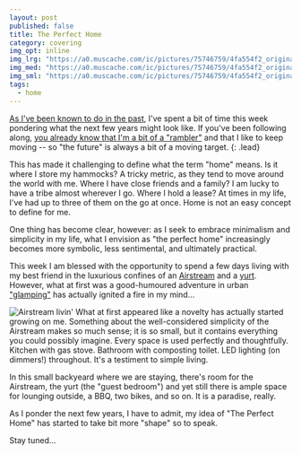 ```yaml
---
layout: post
published: false
title: The Perfect Home
category: covering
img_opt: inline
img_lrg: "https://a0.muscache.com/ic/pictures/75746759/4fa554f2_original.jpg?interpolation=lanczos-none&size=x_large&output-format=progressive-jpeg&output-quality=70"
img_med: "https://a0.muscache.com/ic/pictures/75746759/4fa554f2_original.jpg?interpolation=lanczos-none&size=x_large&output-format=progressive-jpeg&output-quality=70"
img_sml: "https://a0.muscache.com/ic/pictures/75746759/4fa554f2_original.jpg?interpolation=lanczos-none&size=x_large&output-format=progressive-jpeg&output-quality=70"
tags: 
  - home
---
```


[As I've been known to do in the past](/tags/forty/), I've spent a bit of time this week pondering what the next few years might look like. If you've been following along, [you already know that I'm a bit of a "rambler"](/covering/) and that I like to keep moving -- so "the future" is always a bit of a moving target.
{: .lead}

This has made it challenging to define what the term "home" means. Is it where I store my hammocks? A tricky metric, as they tend to move around the world with me. Where I have close friends and a family? I am lucky to have a tribe almost wherever I go. Where I hold a lease? At times in my life, I've had up to three of them on the go at once. Home is not an easy concept to define for me.

One thing has become clear, however: as I seek to embrace minimalism and simplicity in my life, what I envision as "the perfect home" increasingly becomes more symbolic, less sentimental, and ultimately practical.

This week I am blessed with the opportunity to spend a few days living with my best friend in the luxurious confines of an [Airstream](https://duckduckgo.com/?q=airstream&ia=about) and a [yurt](https://duckduckgo.com/?q=yurt&ia=about). However, what at first was a good-humoured adventure in urban ["glamping"](https://duckduckgo.com/?q=glamping&ia=about) has actually ignited a fire in my mind...

![Airstream livin'](https://a0.muscache.com/ic/pictures/75746759/4fa554f2_original.jpg?interpolation=lanczos-none&size=x_large&output-format=progressive-jpeg&output-quality=70)
What at first appeared like a novelty has actually started growing on me. Something about the well-considered simplicity of the Airstream makes so much sense; it is so small, but it contains everything you could possibly imagine. Every space is used perfectly and thoughtfully. Kitchen with gas stove. Bathroom with composting toilet. LED lighting (on dimmers!) throughout. It's a testiment to simple living.

In this small backyeard where we are staying, there's room for the Airstream, the yurt (the "guest bedroom") and yet still there is ample space for lounging outside, a BBQ, two bikes, and so on. It is a paradise, really.

As I ponder the next few years, I have to admit, my idea of "The Perfect Home" has started to take bit more "shape" so to speak. 

Stay tuned...
